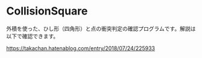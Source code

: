 # CollisionSquare

外積を使った、ひし形（四角形）と点の衝突判定の確認プログラムです。解説は以下で確認できます。

https://takachan.hatenablog.com/entry/2018/07/24/225933
